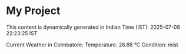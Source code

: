 # My Project

This content is dynamically generated in Indian Time (IST): 2025-07-08 22:23:25 IST


Current Weather in Coimbatore:
Temperature: 26.88 °C
Condition: mist
